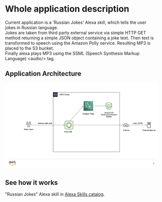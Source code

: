# Whole application description

Current application is a 'Russian Jokes' Alexa skill, which tells the user jokes in Russian language.<br/>
Jokes are taken from third party external service via simple HTTP GET method returning a simple JSON object containing a joke text.
Then text is transformed to speech using the Amazon Polly service. Resulting MP3 is placed to the S3
bucket.<br/>
Finally alexa plays MP3 using the SSML (Speech Synthesis Markup Language) &lt;audio/&gt; tag.
## Application Architecture

![Alexa Skill Design](https://github.com/cobalt12345/alexa-russian-jokes/blob/09139641d2f68ee2e8f85d0344d8f771830f0134/alexa-skill-design.png)

## See how it works
"Russian Jokes" Alexa skill in <a href="https://www.amazon.com/DenTal-Russian-Jokes/dp/B09PHSF1JR/ref=sr_1_1?keywords=russian+jokes&qid=1655519715&s=digital-skills&sr=1-1">Alexa Skills catalog</a>.
